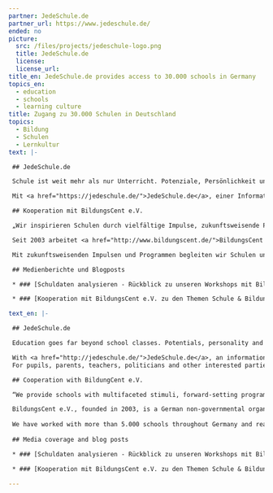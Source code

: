 ```yaml
---
partner: JedeSchule.de
partner_url: https://www.jedeschule.de/
ended: no
picture:
  src: /files/projects/jedeschule-logo.png
  title: JedeSchule.de
  license:
  license_url:
title_en: JedeSchule.de provides access to 30.000 schools in Germany 
topics_en:
  - education
  - schools
  - learning culture  
title: Zugang zu 30.000 Schulen in Deutschland
topics:
  - Bildung
  - Schulen
  - Lernkultur
text: |- 

 ## JedeSchule.de

 Schule ist weit mehr als nur Unterricht. Potenziale, Persönlichkeit und das Engagement für die Gesellschaft entwickeln sich vorwiegend außerhalb des Regelunterrichts. Doch gut zugängliche Informationen zu allen Schulen in Deutschland, ihren Partnerschaften und Aktivitäten sind nur spärlich vorhanden. 

 Mit <a href="https://jedeschule.de/">JedeSchule.de</a>, einer Informations- und Rechercheplattform über Schulen in Deutschland, setzen sich die Datenschule der Open Knowledge Foundation e.V. und BildungsCent e.V. für mehr Transparenz im Bildungsbereich ein und fördern den Dialog zwischen verschiedenen Akteur/innen in der Bildungspolitik. Die Plattform bietet einen Überblick über rund 30.000 allgemeinbildende Schulen in Deutschland. Neben Informationen zu Schularten, Lehrer/innenbeschäftigung und Fremdsprachenangebot werden erstmalig auch Schulaktivitäten und Partnerschaften (zunächst) für Berlin und Sachsen detailliert für 3.000 Schulen vorgestellt. 

 ## Kooperation mit BildungsCent e.V.

 „Wir inspirieren Schulen durch vielfältige Impulse, zukunftsweisende Programme und die Vernetzung mit außerschulischen Partnern. Wir ermöglichen gute und wirksame Praxis und begeistern für eine neue Lehr- und Lernkultur.“

 Seit 2003 arbeitet <a href="http://www.bildungscent.de/">BildungsCent e.V.</a> mit Sitz in Berlin im gesamten Bundesgebiet mit mehr als 5.000 Schulen und Bildungseinrichtungen zusammen. Zweck des gemeinnützigen Vereins ist die Förderung der Lehr- und Lernkultur. 

 Mit zukunftsweisenden Impulsen und Programmen begleiten wir Schulen und Bildungseinrichtungen bei der Gestaltung von Entwicklungsprozessen und der Einbindung wichtiger gesellschaftspolitischer Themen in den Schulalltag. Als zivilgesellschaftliche Organisation wirken wir in vielfältigen Kooperationen und ermöglichen ungewöhnliche Partnerschaften. Denn neue Wege – im Hinblick auf die großen Herausforderungen der sich rasant verändernden und immer unübersichtlicher werdenden Welt – können wir nur in der Gemeinschaft gehen.

 ## Medienberichte und Blogposts

 * ### [Schuldaten analysieren - Rückblick zu unseren Workshops mit BildungsCent e.V.](https://datenschule.de/blog/2016/12/DS-Workshops-Data-pipeline-BC/)

 * ### [Kooperation mit BildungsCent e.V. zu den Themen Schule & Bildung](https://datenschule.de/blog/2016/10/DS-Kick-Off-Schule-Bildung/)

text_en: |-

 ## JedeSchule.de

 Education goes far beyond school classes. Potentials, personality and the commitment to society develop mainly outside of the curriculum. However, information about schools, their activities and partnerships are sparely available in Germany.

 With <a href="http://jedeschule.de/">JedeSchule.de</a>, an information and research platform about schools in Germany, we advocate transparency within the educational system and encourage dialogues between different stakeholders working in this field. 
 For pupils, parents, teachers, politicians and other interested parties we give an overview of 30,000 general schools in Germany. For the first time, information about school types, language courses, number of employed teachers, school activities and partner organisations are presented in detail for each federal state. JedeSchule.de is a joint project between BildungsCent e.V. and School of Data Germany.

 ## Cooperation with BildungCent e.V.

 “We provide schools with multifaceted stimuli, forward-setting programmes and the linking-up with extracurricular partners. We allow for good and effective practical experience and pique interest in a new culture of teaching and learning.“

 BildungsCent e.V., founded in 2003, is a German non-governmental organisation (NGO) working in the educational sector. We aim to enhance the teaching and learning culture by fostering new educational approaches including education for sustainable development. Our action-oriented programmes promote students engagement and the implementation of important issues such as climate change, sustainable development, participation and leadership.
 
 We have worked with more than 5.000 schools throughout Germany and realised innovative educational projects in cooperation with the German government as well as with other civil society organisations. Located in Berlin, we are currently running seven different programmes.
 
 ## Media coverage and blog posts

 * ### [Schuldaten analysieren - Rückblick zu unseren Workshops mit BildungsCent e.V.](https://datenschule.de/blog/2016/12/DS-Workshops-Data-pipeline-BC/)

 * ### [Kooperation mit BildungsCent e.V. zu den Themen Schule & Bildung](https://datenschule.de/blog/2016/10/DS-Kick-Off-Schule-Bildung/)

---
```

   